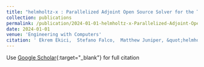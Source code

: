 ```yaml
---
title: "helmholtz-x : Parallelized Adjoint Open Source Solver for the Thermoacoustic Helmholtz Equation (submitted)"
collection: publications
permalink: /publication/2024-01-01-helmholtz-x-Parallelized-Adjoint-Open-Source-Solver-for-the-Thermoacoustic-Helmholtz-Equation-submitted
date: 2024-01-01
venue: 'Engineering with Computers'
citation: ' Ekrem Ekici,  Stefano Falco,  Matthew Juniper, &quot;helmholtz-x : Parallelized Adjoint Open Source Solver for the Thermoacoustic Helmholtz Equation (submitted).&quot; Engineering with Computers, 2024.'
---
```

Use [Google Scholar](https://scholar.google.com/scholar?q=helmholtz+x+:+Parallelized+Adjoint+Open+Source+Solver+for+the+Thermoacoustic+Helmholtz+Equation+(submitted)){:target="_blank"} for full citation